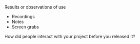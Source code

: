 Results or observations of use 

* Recordings 
* Notes 
* Screen grabs 

How did people interact with your project before you released it? 
